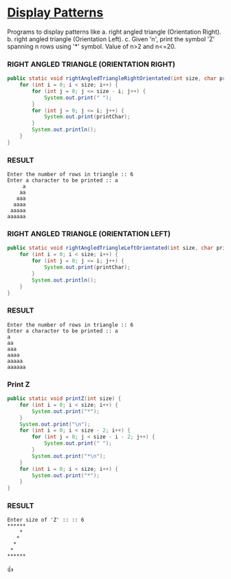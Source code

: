 [Display Patterns](http://shivajivarma.com/code-base/2017/10/23/display-patterns)
===============

Programs to display patterns like 
    a. right angled triangle (Orientation Right).
    b. right angled triangle (Orientation Left).
    c. Given 'n', print the symbol 'Z' spanning n rows using '*' symbol. Value of n>2 and n<=20.

### RIGHT ANGLED TRIANGLE (ORIENTATION RIGHT)
```java
public static void rightAngledTriangleRightOrientated(int size, char printChar) {
    for (int i = 0; i < size; i++) {
        for (int j = 0; j <= size - i; j++) {
            System.out.print(" ");
        }
        for (int j = 0; j <= i; j++) {
            System.out.print(printChar);
        }
        System.out.println();
    }
}
```

### RESULT
```
Enter the number of rows in triangle :: 6
Enter a character to be printed :: a
     a
    aa
   aaa
  aaaa
 aaaaa
aaaaaa
```

### RIGHT ANGLED TRIANGLE (ORIENTATION LEFT)
```java
public static void rightAngledTriangleLeftOrientated(int size, char printChar) {
    for (int i = 0; i < size; i++) {
        for (int j = 0; j <= i; j++) {
            System.out.print(printChar);
        }
        System.out.println();
    }
}
```

### RESULT
```
Enter the number of rows in triangle :: 6
Enter a character to be printed :: a
a
aa
aaa
aaaa
aaaaa
aaaaaa
```


### Print Z
```java
public static void printZ(int size) {
    for (int i = 0; i < size; i++) {
        System.out.print("*");
    }
    System.out.print("\n");
    for (int i = 0; i < size - 2; i++) {
        for (int j = 0; j < size - i - 2; j++) {
            System.out.print(" ");
        }
        System.out.print("*\n");
    }
    for (int i = 0; i < size; i++) {
        System.out.print("*");
    }
}
```

### RESULT
```
Enter size of 'Z' :: :: 6
******
    *
   *
  *
 *
******  
```

:+1:
